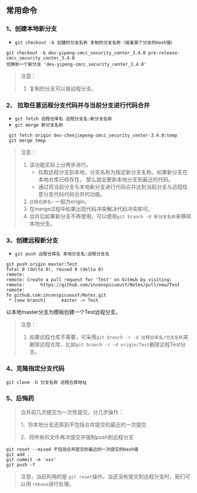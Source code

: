 ## 常用命令

### 1、创建本地新分支

- `git checkout -b 创建的分支名称 复制的分支名称（或者某个分支的Hash值）`

```shell
git checkout -b dev-yipeng-cmcc_security_center_3.4.0 pre-release-cmcc_security_center_3.4.0
切换到一个新分支 'dev-yipeng-cmcc_security_center_3.4.0'
```

> 注意：
>
> 1. 复制的分支可以是远程分支。

### 2、 拉取任意远程分支代码并与当前分支进行代码合并

- `git fetch 远程仓库名 远程分支名:新分支名称`
- `git merge 新分支名称`

```shell
 git fetch origin dev-chenjiepeng-cmcc_security_center-3.4.0:temp
 git merge tmep
```

> 注意：
>
> 1. 该功能实际上分两步进行。
>    - 拉取远程分支到本地，分支名称为指定新分支名称。如果新分支在本地仓库已经存在， 那么就会更新本地分支到最近的代码。
>    - 通过将当前分支与本地新分支进行代码合并达到当前分支与远程任意分支代码代码合并的功能。
> 2. `远程仓库名`- 一般为origin。
> 3. 在merge过程中如果出现代码冲突解决代码冲突即可。
> 4. 合并后如果新分支不再使用，可以使用`git branch -d 新分支名称`来移除本地分支。

### 3、创建远程新分支

- `git push 远程仓库名 本地分支名:远程分支名`

```shell
git push origin master:Test      
Total 0 (delta 0), reused 0 (delta 0)
remote: 
remote: Create a pull request for 'Test' on GitHub by visiting:
remote:      https://github.com/inconspicuousY/Notes/pull/new/Test
remote: 
To github.com:inconspicuousY/Notes.git
 * [new branch]      master -> Test
```

以本地master分支为模板创建一个Test远程分支。

> 注意：
>
> 1. 如果远程仓库不需要，可采用`git branch -r -d 远程仓库名/分支名称`来删除远程仓库，比如`git branch -r -d origin/Test`删除远程Test分支。

### 4、克隆指定分支代码

```shell
git clone -b 分支名称 远程仓库地址
```

### 5、后悔药

> 合并前几次提交为一次性提交，分几步操作：
>
> 1、将本地分支还原到不包括合并提交的最近的一次提交
>
> 2、将所有的文件再次提交并强制push到远程分支

```shell
git reset --mixed 不包括合并提交的最近的一次提交的Hash值
git add .
git commit -m 'xxx'
git push -f
```

> 注意，当前利用的是 `git reset`操作。当还没有提交到远程分支时，我们可以用 `rebase`进行处理。